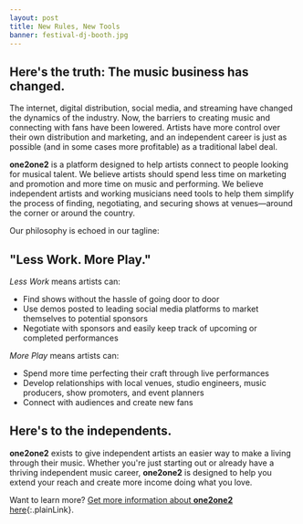 ```yaml
---
layout: post
title: New Rules, New Tools
banner: festival-dj-booth.jpg
---
```


## Here's the truth: The music business has changed.

The internet, digital distribution, social media, and streaming have changed the dynamics of the industry. Now, the barriers to creating music and connecting with fans have been lowered. Artists have more control over their own distribution and marketing, and an independent career is just as possible (and in some cases more profitable) as a traditional label deal.

**one2one2** is a platform designed to help artists connect to people looking for musical talent. We believe artists should spend less time on marketing and promotion and more time on music and performing. We believe independent artists and working musicians need tools to help them simplify the process of finding, negotiating, and securing shows at venues&mdash;around the corner or around the country. 

Our philosophy is echoed in our tagline: 

## "Less Work. More Play."

_Less Work_ means artists can: 
* Find shows without the hassle of going door to door
* Use demos posted to leading social media platforms to market themselves to potential sponsors
* Negotiate with sponsors and easily keep track of upcoming or completed performances

_More Play_ means artists can: 
* Spend more time perfecting their craft through live performances
* Develop relationships with local venues, studio engineers, music producers, show promoters, and event planners   
* Connect with audiences and create new fans   

[//]: # (![DJ image][{{ site.baseurl }}/images/]{: style="width:100%; height=auto"})

## Here's to the independents.

**one2one2** exists to give independent artists an easier way to make a living through their music. Whether you're just starting out or already have a thriving independent music career, **one2one2** is designed to help you extend your reach and create more income doing what you love. 

Want to learn more? [Get more information about **one2one2** here](https://one2one2.com/about){:.plainLink}.